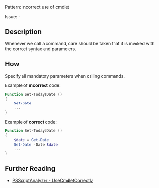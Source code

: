 Pattern: Incorrect use of cmdlet

Issue: -

## Description

Whenever we call a command, care should be taken that it is invoked with the correct syntax and parameters.

## How

Specify all mandatory parameters when calling commands.

Example of **incorrect** code:

``` PowerShell
Function Set-TodaysDate ()
{
	Set-Date
	...
}
```

Example of **correct** code:

``` PowerShell
Function Set-TodaysDate ()
{
	$date = Get-Date
	Set-Date -Date $date
	...
}
```

## Further Reading

* [PSScriptAnalyzer - UseCmdletCorrectly](https://github.com/PowerShell/PSScriptAnalyzer/tree/master/docs/Rules/UseCmdletCorrectly.md)